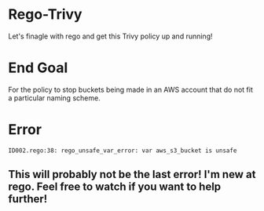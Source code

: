 # Rego-Trivy
Let's finagle with rego and get this Trivy policy up and running!

# End Goal
For the policy to stop buckets being made in an AWS account that do not fit a particular naming scheme.

# Error
`ID002.rego:38: rego_unsafe_var_error: var aws_s3_bucket is unsafe`

## This will probably not be the last error! I'm new at rego. Feel free to watch if you want to help further!

